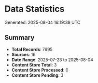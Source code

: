 # Data Statistics

Generated: 2025-08-04 16:19:39 UTC

## Summary

- **Total Records**: 7695
- **Sources**: 16
- **Date Range**: 2025-07-23 to 2025-08-04
- **Content Store Total**: 3
- **Content Store Processed**: 0
- **Content Store Pending**: 3
